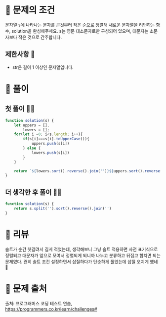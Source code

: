 # 📌 문제의 조건
문자열 s에 나타나는 문자를 큰것부터 작은 순으로 정렬해 새로운 문자열을 리턴하는 함수, solution을 완성해주세요.
s는 영문 대소문자로만 구성되어 있으며, 대문자는 소문자보다 작은 것으로 간주합니다.
## 제한사항 🤔
* str은 길이 1 이상인 문자열입니다.

# 📌 풀이
## 첫 풀이 👨‍💻

```jsx
function solution(s) {
    let uppers = [],
        lowers = [];
    for(let i =0; i<s.length; i++){
        if(s[i]===s[i].toUpperCase()){
            uppers.push(s[i])
        } else {
            lowers.push(s[i])
        }
    }

    return `${lowers.sort().reverse().join('')}${uppers.sort().reverse().join('')}`
}
```

## 더 생각한 후 풀이 👨‍💻

```jsx
function solution(s) {
    return s.split('').sort().reverse().join('')
}
```

# 📌 리뷰
솔트가 순간 헷갈려서 길게 적었는데,
생각해보니 그냥 솔트 적용하면 사전 표기식으로 정렬되고 대문자가 앞으로 모여서 정렬되게 되니까 나누고 분류하고 뒤집고 합치면 되는 문제였다.
괜히 솔트 조건 설정하면서 삽질하다가 단순하게 풀었는데 삽질 오지게 했네 🥲

# 📌 문제 출처
출처: 프로그래머스 코딩 테스트 연습, https://programmers.co.kr/learn/challenges# 
